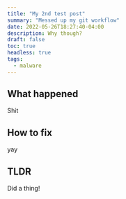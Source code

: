 ```yaml
---
title: "My 2nd test post"
summary: "Messed up my git workflow"
date: 2022-05-26T18:27:40-04:00
description: Why though? 
draft: false
toc: true
headless: true
tags:
  - malware
---
```


## What happened
Shit

## How to fix
yay

## TLDR
Did a thing!
